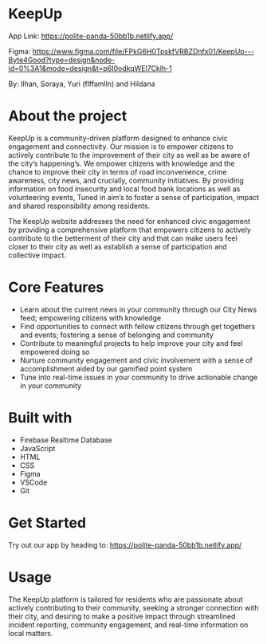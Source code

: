 # KeepUp 

App Link: https://polite-panda-50bb1b.netlify.app/

Figma: https://www.figma.com/file/FPkG6H0TpskfVRBZDnfx01/KeepUp---Byte4Good?type=design&node-id=0%3A1&mode=design&t=p6I0odkqWEl7Cklh-1 

By: Ilhan, Soraya, Yuri (flffamlln) and Hildana

# About the project
KeepUp is a community-driven platform designed to enhance civic engagement and connectivity. Our mission is to empower citizens to actively contribute to the improvement of their city as well as be aware of the city’s happening’s. We empower citizens with knowledge and the chance to improve their city in terms of road inconvenience, crime awareness, city news, and crucially, community initiatives. By providing information on food insecurity and local food bank locations as well as volunteering events, Tuned in aim’s to foster a sense of participation, impact and shared responsibility among residents.

The KeepUp website addresses the need for enhanced civic engagement by providing a comprehensive platform that empowers citizens to actively contribute to the betterment of their city and that can make users feel closer to their city as well as establish a sense of participation and collective impact.

# Core Features
- Learn about the current news in your community through our City News feed; empowering citizens with knowledge
- Find opportunities to connect with fellow citizens through get togethers and events; fostering a sense of belonging and community
- Contribute to meaningful projects to help improve your city and feel empowered doing so
- Nurture community engagement and civic involvement with a sense of accomplishment aided by our gamified point system
- Tune into real-time issues in your community to drive actionable change in your community

# Built with
- Firebase Realtime Database
- JavaScript
- HTML
- CSS
- Figma
- VSCode
- Git
  
# Get Started
Try out our app by heading to: https://polite-panda-50bb1b.netlify.app/ 

# Usage
The KeepUp platform is tailored for residents who are passionate about actively contributing to their community, seeking a stronger connection with their city, and desiring to make a positive impact through streamlined incident reporting, community engagement, and real-time information on local matters.
